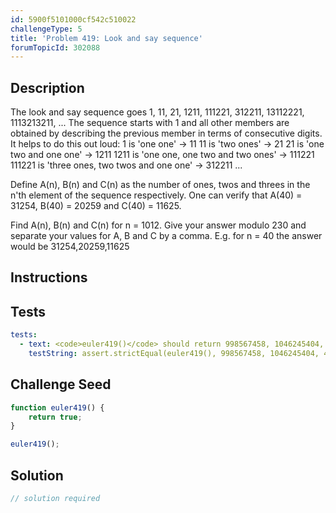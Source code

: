 ```yaml
---
id: 5900f5101000cf542c510022
challengeType: 5
title: 'Problem 419: Look and say sequence'
forumTopicId: 302088
---
```


## Description
<section id='description'>
The look and say sequence goes 1, 11, 21, 1211, 111221, 312211, 13112221, 1113213211, ...
The sequence starts with 1 and all other members are obtained by describing the previous member in terms of consecutive digits.
It helps to do this out loud:
1 is 'one one' → 11
11 is 'two ones' → 21
21 is 'one two and one one' → 1211
1211 is 'one one, one two and two ones' → 111221
111221 is 'three ones, two twos and one one' → 312211
...


Define A(n), B(n) and C(n) as the number of ones, twos and threes in the n'th element of the sequence respectively.
One can verify that A(40) = 31254, B(40) = 20259 and C(40) = 11625.


Find A(n), B(n) and C(n) for n = 1012.
Give your answer modulo 230 and separate your values for A, B and C by a comma.
E.g. for n = 40 the answer would be 31254,20259,11625
</section>

## Instructions
<section id='instructions'>

</section>

## Tests
<section id='tests'>

```yml
tests:
  - text: <code>euler419()</code> should return 998567458, 1046245404, 43363922.
    testString: assert.strictEqual(euler419(), 998567458, 1046245404, 43363922);

```

</section>

## Challenge Seed
<section id='challengeSeed'>

<div id='js-seed'>

```js
function euler419() {
    return true;
}

euler419();
```

</div>



</section>

## Solution
<section id='solution'>

```js
// solution required
```

</section>
